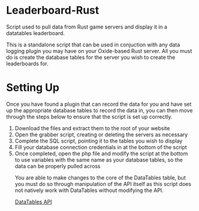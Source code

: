 # Leaderboard-Rust
Script used to pull data from Rust game servers and display it in a datatables leaderboard.

This is a standalone script that can be used in conjuction with any data logging plugin you may have on your Oxide-based Rust server. All you must do is create the database tables for the server you wish to create the leaderboards for. 

<h1> Setting Up </h1>

Once you have found a plugin that can record the data for you and have set up the appropriate database tables to record the data in, you can then move through the steps below to ensure that the script is set up correctly.

<ol>
<li>Download the files and extract them to the root of your website</li>
<li>Open the grabber script, creating or deleting the servers as necessary</li>
<li>Complete the SQL script, pointing it to the tables you wish to display</li>
<li>Fill your database connection credentials in at the bottom of the script</li>
<li>Once completed, open the php file and modify the script at the bottom to use variables with the same name as your database tables, so  the data can be properly pulled across</li>

You are able to make changes to the core of the DataTables table, but you must do so through manipulation of the API itself as this script does not natively work with DataTables without modifying the API.

<a href="https://datatables.net/reference/api/">DataTables API</a>
